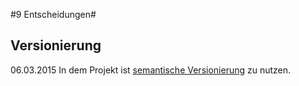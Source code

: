 #9 Entscheidungen#

## Versionierung
06.03.2015 In dem Projekt ist [semantische Versionierung](semantischeVersionierung.md) zu nutzen.
